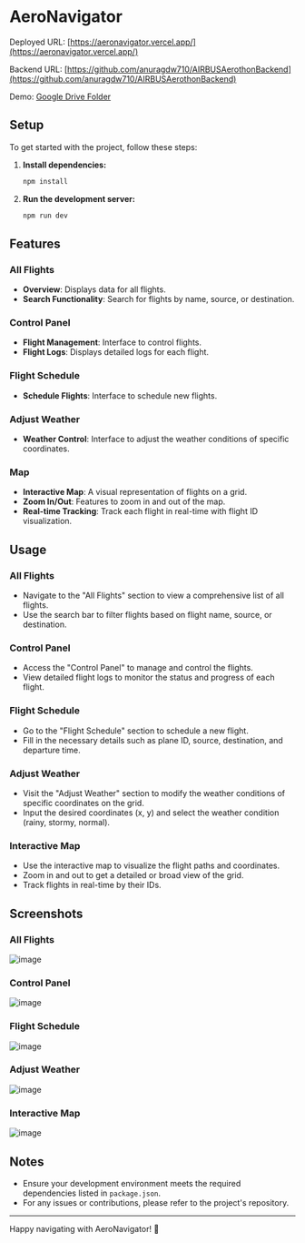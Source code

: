 # AeroNavigator

Deployed URL: [https://aeronavigator.vercel.app/](https://aeronavigator.vercel.app/)

Backend URL: [https://github.com/anuragdw710/AIRBUSAerothonBackend](https://github.com/anuragdw710/AIRBUSAerothonBackend)

Demo: [Google Drive Folder](https://drive.google.com/drive/folders/1br_PotmnpvmjXB-ZQgdEObXPrJHmRIoU?usp=sharing)

## Setup

To get started with the project, follow these steps:

1. **Install dependencies:**
    ```sh
    npm install
    ```

2. **Run the development server:**
    ```sh
    npm run dev
    ```

## Features

### All Flights
- **Overview**: Displays data for all flights.
- **Search Functionality**: Search for flights by name, source, or destination.

### Control Panel
- **Flight Management**: Interface to control flights.
- **Flight Logs**: Displays detailed logs for each flight.

### Flight Schedule
- **Schedule Flights**: Interface to schedule new flights.

### Adjust Weather
- **Weather Control**: Interface to adjust the weather conditions of specific coordinates.

### Map
- **Interactive Map**: A visual representation of flights on a grid.
- **Zoom In/Out**: Features to zoom in and out of the map.
- **Real-time Tracking**: Track each flight in real-time with flight ID visualization.

## Usage

### All Flights
- Navigate to the "All Flights" section to view a comprehensive list of all flights.
- Use the search bar to filter flights based on flight name, source, or destination.

### Control Panel
- Access the "Control Panel" to manage and control the flights.
- View detailed flight logs to monitor the status and progress of each flight.

### Flight Schedule
- Go to the "Flight Schedule" section to schedule a new flight.
- Fill in the necessary details such as plane ID, source, destination, and departure time.

### Adjust Weather
- Visit the "Adjust Weather" section to modify the weather conditions of specific coordinates on the grid.
- Input the desired coordinates (x, y) and select the weather condition (rainy, stormy, normal).

### Interactive Map
- Use the interactive map to visualize the flight paths and coordinates.
- Zoom in and out to get a detailed or broad view of the grid.
- Track flights in real-time by their IDs.

## Screenshots

### All Flights
![image](https://github.com/altyon-get/flight-dashboard/assets/73048959/cfc02487-a889-42e7-a905-f0a8f12da232)


### Control Panel
![image](https://github.com/altyon-get/flight-dashboard/assets/73048959/067d352a-924a-489c-9383-afcc5ad49dd7)


### Flight Schedule
![image](https://github.com/altyon-get/flight-dashboard/assets/73048959/938457c3-fdc8-4a24-a2c1-b9a64261678f)


### Adjust Weather
![image](https://github.com/altyon-get/flight-dashboard/assets/73048959/6e779ff7-acf1-4b96-8fd6-fe4fb2151ee1)


### Interactive Map
![image](https://github.com/altyon-get/flight-dashboard/assets/73048959/dfbf9229-4a32-4bd5-86a0-f6b7df43bdf1)


## Notes
- Ensure your development environment meets the required dependencies listed in `package.json`.
- For any issues or contributions, please refer to the project's repository.

---

Happy navigating with AeroNavigator! 🚀
